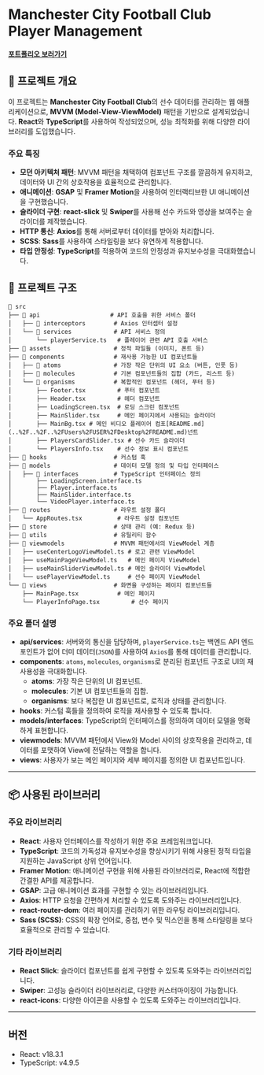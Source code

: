 # Manchester City Football Club Player Management

<a href="https://git-harrison.github.io/mancity/" target="_blank"><strong>포트폴리오 보러가기</strong></a>



## 📌 프로젝트 개요

이 프로젝트는 **Manchester City Football Club**의 선수 데이터를 관리하는 웹 애플리케이션으로, **MVVM (Model-View-ViewModel)** 패턴을 기반으로 설계되었습니다.
**React**와 **TypeScript**를 사용하여 작성되었으며, 성능 최적화를 위해 다양한 라이브러리를 도입했습니다.

### 주요 특징
- **모던 아키텍처 패턴**: MVVM 패턴을 채택하여 컴포넌트 구조를 깔끔하게 유지하고, 데이터와 UI 간의 상호작용을 효율적으로 관리합니다.
- **애니메이션**: **GSAP** 및 **Framer Motion**을 사용하여 인터랙티브한 UI 애니메이션을 구현했습니다.
- **슬라이더 구현**: **react-slick** 및 **Swiper**를 사용해 선수 카드와 영상을 보여주는 슬라이더를 제작했습니다.
- **HTTP 통신**: **Axios**를 통해 서버로부터 데이터를 받아와 처리합니다.
- **SCSS**: **Sass**를 사용하여 스타일링을 보다 유연하게 적용합니다.
- **타입 안정성**: **TypeScript**를 적용하여 코드의 안정성과 유지보수성을 극대화했습니다.

## 📁 프로젝트 구조

```plaintext
📂 src
├── 📂 api                    # API 호출을 위한 서비스 폴더
│   ├── 📂 interceptors        # Axios 인터셉터 설정
│   └── 📂 services            # API 서비스 정의
│       └── playerService.ts   # 플레이어 관련 API 호출 서비스
├── 📂 assets                  # 정적 파일들 (이미지, 폰트 등)
├── 📂 components              # 재사용 가능한 UI 컴포넌트들
│   ├── 📂 atoms               # 가장 작은 단위의 UI 요소 (버튼, 인풋 등)
│   ├── 📂 molecules           # 기본 컴포넌트들의 집합 (카드, 리스트 등)
│   └── 📂 organisms           # 복합적인 컴포넌트 (헤더, 푸터 등)
│       ├── Footer.tsx         # 푸터 컴포넌트
│       ├── Header.tsx         # 헤더 컴포넌트
│       ├── LoadingScreen.tsx  # 로딩 스크린 컴포넌트
│       ├── MainSlider.tsx     # 메인 페이지에서 사용되는 슬라이더
│       ├── MainBg.tsx # 메인 비디오 플레이어 컴포[README.md](..%2F..%2F..%2FUsers%2FUSER%2FDesktop%2FREADME.md)넌트
│       ├── PlayersCardSlider.tsx # 선수 카드 슬라이더
│       └── PlayersInfo.tsx    # 선수 정보 표시 컴포넌트
├── 📂 hooks                   # 커스텀 훅
├── 📂 models                  # 데이터 모델 정의 및 타입 인터페이스
│   ├── 📂 interfaces          # TypeScript 인터페이스 정의
│       ├── LoadingScreen.interface.ts
│       ├── Player.interface.ts
│       ├── MainSlider.interface.ts
│       └── VideoPlayer.interface.ts
├── 📂 routes                  # 라우트 설정 폴더
│   └── AppRoutes.tsx          # 라우트 설정 컴포넌트
├── 📂 store                   # 상태 관리 (예: Redux 등)
├── 📂 utils                   # 유틸리티 함수
├── 📂 viewmodels              # MVVM 패턴에서의 ViewModel 계층
│   ├── useCenterLogoViewModel.ts # 로고 관련 ViewModel
│   ├── useMainPageViewModel.ts   # 메인 페이지 ViewModel
│   ├── useMainSliderViewModel.ts # 메인 슬라이더 ViewModel
│   └── usePlayerViewModel.ts     # 선수 페이지 ViewModel
└── 📂 views                   # 화면을 구성하는 페이지 컴포넌트들
    ├── MainPage.tsx           # 메인 페이지
    └── PlayerInfoPage.tsx         # 선수 페이지

```

### 주요 폴더 설명

- **api/services**: 서버와의 통신을 담당하며, `playerService.ts`는 백엔드 API 엔드포인트가 없어 더미 데이터(`JSON`)를 사용하여 `Axios`를 통해 데이터를 관리합니다.
- **components**: `atoms`, `molecules`, `organisms`로 분리된 컴포넌트 구조로 UI의 재사용성을 극대화합니다.
    - **atoms**: 가장 작은 단위의 UI 컴포넌트.
    - **molecules**: 기본 UI 컴포넌트들의 집합.
    - **organisms**: 보다 복잡한 UI 컴포넌트로, 로직과 상태를 관리합니다.
- **hooks**: 커스텀 훅들을 정의하여 로직을 재사용할 수 있도록 합니다.
- **models/interfaces**: TypeScript의 인터페이스를 정의하여 데이터 모델을 명확하게 표현합니다.
- **viewmodels**: MVVM 패턴에서 View와 Model 사이의 상호작용을 관리하고, 데이터를 포맷하여 View에 전달하는 역할을 합니다.
- **views**: 사용자가 보는 메인 페이지와 세부 페이지를 정의한 UI 컴포넌트입니다.

---

## 📦 사용된 라이브러리

### 주요 라이브러리

- **React**: 사용자 인터페이스를 작성하기 위한 주요 프레임워크입니다.
- **TypeScript**: 코드의 가독성과 유지보수성을 향상시키기 위해 사용된 정적 타입을 지원하는 JavaScript 상위 언어입니다.
- **Framer Motion**: 애니메이션 구현을 위해 사용된 라이브러리로, React에 적합한 간결한 API를 제공합니다.
- **GSAP**: 고급 애니메이션 효과를 구현할 수 있는 라이브러리입니다.
- **Axios**: HTTP 요청을 간편하게 처리할 수 있도록 도와주는 라이브러리입니다.
- **react-router-dom**: 여러 페이지를 관리하기 위한 라우팅 라이브러리입니다.
- **Sass (SCSS)**: CSS의 확장 언어로, 중첩, 변수 및 믹스인을 통해 스타일링을 보다 효율적으로 관리할 수 있습니다.

### 기타 라이브러리
- **React Slick**: 슬라이더 컴포넌트를 쉽게 구현할 수 있도록 도와주는 라이브러리입니다.
- **Swiper**: 고성능 슬라이더 라이브러리로, 다양한 커스터마이징이 가능합니다.
- **react-icons**: 다양한 아이콘을 사용할 수 있도록 도와주는 라이브러리입니다.

---

## 버전
- React: v18.3.1
- TypeScript: v4.9.5